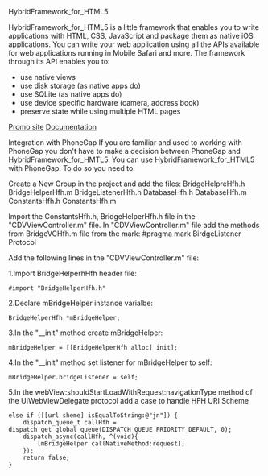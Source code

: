 HybridFramework_for_HTML5

HybridFramework_for_HTML5 is a little framework that enables you to write applications with HTML, CSS, JavaScript and package them as native iOS applications. You can write your web application using all the APIs available for web applications running in Mobile Safari and more.
The framework through its API enables you to:
- use native views
- use disk storage (as native apps do)
- use SQLite (as native apps do)
- use device specific hardware (camera, address book)
- preserve state while using multiple HTML pages

<a href="http://toci16.wix.com/hybridframework">Promo site</a>
<a href="http://techzealous.net46.net/hfh/">Documentation</a>


Integration with PhoneGap
If you are familiar and used to working with PhoneGap you don't have to make a decision between PhoneGap and HybridFramework_for_HMTL5. You can use HybridFramework_for_HTML5 with PhoneGap.
To do so you need to:

Create a New Group in the project and add the files:
BridgeHelpreHfh.h
BridgeHelperHfh.m
BridgeListenerHfh.h
DatabaseHfh.h
DatabaseHfh.m
ConstantsHfh.h
ConstantsHfh.m

Import the ConstantsHfh.h, BridgeHelperHfh.h file in the "CDVViewController.m" file.
In "CDVViewController.m" file add the methods from BridgeVCHfh.m file from the mark:
#pragma mark BirdgeListener Protocol


Add the following lines in the "CDVViewController.m" file:

1.Import BridgeHelperhHfh header file:

	#import "BridgeHelperHfh.h"


2.Declare mBridgeHelper instance varialbe:

	BridgeHelperHfh *mBridgeHelper;


3.In the "__init" method create mBridgeHelper:

	mBridgeHelper = [[BridgeHelperHfh alloc] init];


4.In the "__init" method set listener for mBridgeHelper to self:

    mBridgeHelper.bridgeListener = self;



5.In the webView:shouldStartLoadWithRequest:navigationType method of the UIWebViewDelegate protocol add a case to handle
HFH URI Scheme

	else if ([[url sheme] isEqualToString:@"jn"]) {
		dispatch_queue_t callHfh = dispatch_get_global_queue(DISPATCH_QUEUE_PRIORITY_DEFAULT, 0);
    	dispatch_async(callHfh, ^(void){
   			[mBridgeHelper callNativeMethod:request];
  	  	});
    	return false;
	}
